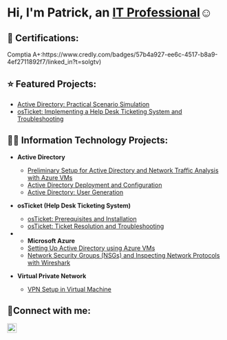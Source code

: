 <h1>Hi, I'm Patrick, an <a href="www.linkedin.com/in/patrick-furtado-94796233b">IT Professional</a>☺</h1>
<h2> 📄 Certifications:</h2>
Comptia A+:https://www.credly.com/badges/57b4a927-ee6c-4517-b8a9-4ef2711892f7/linked_in?t=solgtv)


<h2> ⭐ Featured Projects:</h2>


- [Active Directory: Practical Scenario Simulation](https://github.com/P-furtado/ad-scenario-sim)
- [osTicket: Implementing a Help Desk Ticketing System and Troubleshooting](https://github.com/P-furtado/OSticket-TicketReso)


<h2>👨‍💻 Information Technology Projects:</h2>

- <b>Active Directory</b>

  - [Preliminary Setup for Active Directory and Network Traffic Analysis with Azure VMs](https://github.com/P-furtado/ad-azuresetup)
  - [Active Directory Deployment and Configuration](https://github.com/P-furtado/ad_deployment_Config)
  - [Active Directory: User Generation](https://github.com/P-furtado/AD-USER-GEN)

<b></b>
<b></b>



- <b>osTicket (Help Desk Ticketing System)</b>
  - [osTicket: Prerequisites and Installation](https://github.com/P-furtado/OSticket-Prereqs)
  - [osTicket: Ticket Resolution and Troubleshooting](https://github.com/P-furtado/OSticket-TicketReso)

- - <b>Microsoft Azure</b>
  - [Setting Up Active Directory using Azure VMs](https://github.com/joeljjoseph1998/configure-ad)
  - [Network Security Groups (NSGs) and Inspecting Network Protocols with Wireshark](https://github.com/joeljjoseph1998/azure-network-protocols)
- <b>Virtual Private Network</b>
  - [VPN Setup in Virtual Machine ](https://github.com/P-furtado/VPN-Setup)

<h2>🤳Connect with me:</h2>

[<img align="left" alt="Josh | LinkedIn" width="22px" src="https://cdn.jsdelivr.net/npm/simple-icons@v3/icons/linkedin.svg" />][linkedin]

[linkedin]: https://www.linkedin.com/in/patrick-furtado-94796233b/
